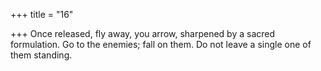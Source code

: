 +++
title = "16"

+++
Once released, fly away, you arrow, sharpened by a sacred formulation. Go to the enemies; fall on them. Do not leave a single one of them  standing.  